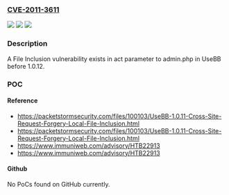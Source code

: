 ### [CVE-2011-3611](https://cve.mitre.org/cgi-bin/cvename.cgi?name=CVE-2011-3611)
![](https://img.shields.io/static/v1?label=Product&message=UseBB&color=blue)
![](https://img.shields.io/static/v1?label=Version&message=n%2Fa&color=blue)
![](https://img.shields.io/static/v1?label=Vulnerability&message=Local%20File%20Inclusion&color=brighgreen)

### Description

A File Inclusion vulnerability exists in act parameter to admin.php in UseBB before 1.0.12.

### POC

#### Reference
- https://packetstormsecurity.com/files/100103/UseBB-1.0.11-Cross-Site-Request-Forgery-Local-File-Inclusion.html
- https://packetstormsecurity.com/files/100103/UseBB-1.0.11-Cross-Site-Request-Forgery-Local-File-Inclusion.html
- https://www.immuniweb.com/advisory/HTB22913
- https://www.immuniweb.com/advisory/HTB22913

#### Github
No PoCs found on GitHub currently.


